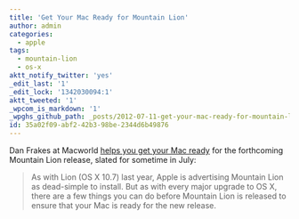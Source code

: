 ```yaml
---
title: 'Get Your Mac Ready for Mountain Lion'
author: admin
categories:
  - apple
tags:
  - mountain-lion
  - os-x
aktt_notify_twitter: 'yes'
_edit_last: '1'
_edit_lock: '1342030094:1'
aktt_tweeted: '1'
_wpcom_is_markdown: '1'
_wpghs_github_path: _posts/2012-07-11-get-your-mac-ready-for-mountain-lion.md
id: 35a02f09-abf2-42b3-98be-2344d6b49876
---
```

<p>Dan Frakes at Macworld <a href="http://www.macworld.com/article/1167629/get_your_mac_ready_for_mountain_lion.html">helps you get your Mac ready</a> for the forthcoming Mountain Lion release, slated for sometime in July:</p>
<blockquote><p>
  As with Lion (OS X 10.7) last year, Apple is advertising Mountain Lion as dead-simple to install. But as with every major upgrade to OS X, there are a few things you can do before Mountain Lion is released to ensure that your Mac is ready for the new release.
</p></blockquote>

